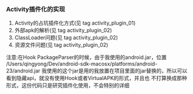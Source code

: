 ### Activity插件化的实现
1. Activity的占坑插件化方式(见 tag activity_plugin_01)
2. 外部apk的解析(见 tag activity_plugin_02)
3. ClassLoader问题(见 tag activity_plugin_02)
4. 资源文件问题(见 tag activity_plugin_02)

注意:在Hook PackageParser的时候，由于我使用的android.jar，位置
/Users/qingyong/Dev/android-sdk-macosx/platforms/android-23/android.jar
我使用的这个jar是用的我放置在项目里面的jar替换的，所以可以看到隐藏api，就没有使用Hook或者VirtualAPK的形式，并且也
不打算换成那种形式，这份代码只是研究插件化使用，不会特别的详细